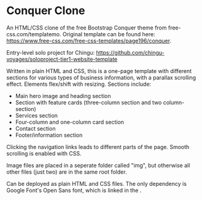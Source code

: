 # Conquer Clone
 An HTML/CSS clone of the free Bootstrap Conquer theme from free-css.com/templatemo.
 Original template can be found here: https://www.free-css.com/free-css-templates/page196/conquer.

Entry-level solo project for Chingu: https://github.com/chingu-voyages/soloproject-tier1-website-template

Written in plain HTML and CSS, this is a one-page template with different sections for various types of business information, with a parallax scrolling effect. Elements flex/shift with resizing. Sections include:

- Main hero image and heading section
- Section with feature cards (three-column section and two column-section)
- Services section
- Four-column and one-column card section
- Contact section
- Footer/information section

Clicking the navigation links leads to different parts of the page. Smooth scrolling is enabled with CSS.

Image files are placed in a seperate folder called "img", but otherwise all other files (just two) are in the same root folder.

Can be deployed as plain HTML and CSS files. The only dependency is Google Font's Open Sans font, which is linked in the <head>.